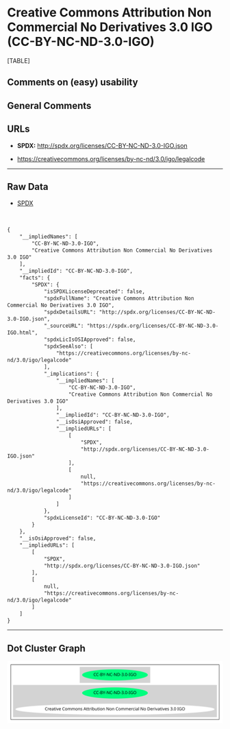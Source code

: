 Creative Commons Attribution Non Commercial No Derivatives 3.0 IGO (CC-BY-NC-ND-3.0-IGO)
========================================================================================

[TABLE]

Comments on (easy) usability
----------------------------

General Comments
----------------

URLs
----

-   **SPDX:** http://spdx.org/licenses/CC-BY-NC-ND-3.0-IGO.json

-   https://creativecommons.org/licenses/by-nc-nd/3.0/igo/legalcode

------------------------------------------------------------------------

Raw Data
--------

-   [SPDX](https://spdx.org/licenses/CC-BY-NC-ND-3.0-IGO.html "SPDX")

&nbsp;

    {
        "__impliedNames": [
            "CC-BY-NC-ND-3.0-IGO",
            "Creative Commons Attribution Non Commercial No Derivatives 3.0 IGO"
        ],
        "__impliedId": "CC-BY-NC-ND-3.0-IGO",
        "facts": {
            "SPDX": {
                "isSPDXLicenseDeprecated": false,
                "spdxFullName": "Creative Commons Attribution Non Commercial No Derivatives 3.0 IGO",
                "spdxDetailsURL": "http://spdx.org/licenses/CC-BY-NC-ND-3.0-IGO.json",
                "_sourceURL": "https://spdx.org/licenses/CC-BY-NC-ND-3.0-IGO.html",
                "spdxLicIsOSIApproved": false,
                "spdxSeeAlso": [
                    "https://creativecommons.org/licenses/by-nc-nd/3.0/igo/legalcode"
                ],
                "_implications": {
                    "__impliedNames": [
                        "CC-BY-NC-ND-3.0-IGO",
                        "Creative Commons Attribution Non Commercial No Derivatives 3.0 IGO"
                    ],
                    "__impliedId": "CC-BY-NC-ND-3.0-IGO",
                    "__isOsiApproved": false,
                    "__impliedURLs": [
                        [
                            "SPDX",
                            "http://spdx.org/licenses/CC-BY-NC-ND-3.0-IGO.json"
                        ],
                        [
                            null,
                            "https://creativecommons.org/licenses/by-nc-nd/3.0/igo/legalcode"
                        ]
                    ]
                },
                "spdxLicenseId": "CC-BY-NC-ND-3.0-IGO"
            }
        },
        "__isOsiApproved": false,
        "__impliedURLs": [
            [
                "SPDX",
                "http://spdx.org/licenses/CC-BY-NC-ND-3.0-IGO.json"
            ],
            [
                null,
                "https://creativecommons.org/licenses/by-nc-nd/3.0/igo/legalcode"
            ]
        ]
    }

------------------------------------------------------------------------

Dot Cluster Graph
-----------------

![](../dot/CC-BY-NC-ND-3.0-IGO.svg "dot")